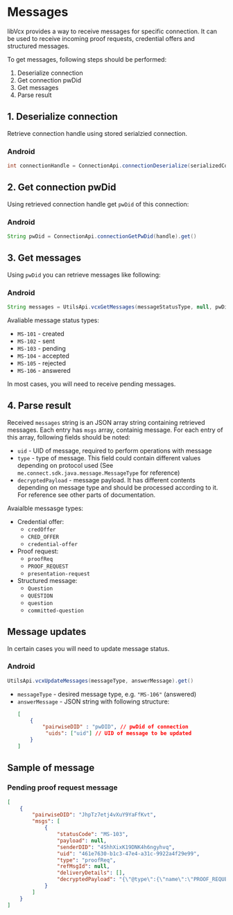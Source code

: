 # Messages

libVcx provides a way to receive messages for specific connection. It can be used to receive incoming proof requests, credential offers and structured messages.

To get messages, following steps should be performed:

1. Deserialize connection
2. Get connection pwDid
3. Get messages
4. Parse result

## 1. Deserialize connection

Retrieve connection handle using stored serialzied connection.

### Android
```java
int connectionHandle = ConnectionApi.connectionDeserialize(serializedConnection).get();
```

## 2. Get connection pwDid

Using retrieved connection handle get `pwDid` of this connection:

### Android
```java
String pwDid = ConnectionApi.connectionGetPwDid(handle).get()
```

## 3. Get messages

Using `pwDid` you can retrieve messages like following:

### Android
```java
String messages = UtilsApi.vcxGetMessages(messageStatusType, null, pwDid).get();
```

Avaliable message status types:
* `MS-101` - created
* `MS-102` - sent
* `MS-103` - pending
* `MS-104` - accepted
* `MS-105` - rejected
* `MS-106` - answered

In most cases, you will need to receive pending messages.


## 4. Parse result

Received `messages` string is an JSON array string containing retrieved messages.
Each entry has `msgs` array, containig message.
For each entry of this array, following fields should be noted:

* `uid` - UID of message, required to perform operations with message
* `type` - type of message. This field could contain different values depending on protocol used (See `me.connect.sdk.java.message.MessageType` for reference)
* `decryptedPayload` - message payload. It has different contents depending on message type and should be processed according to it. For reference see other parts of documentation.

Avaialble messasge types:

* Credential offer:
    * `credOffer`
    * `CRED_OFFER`
    * `credential-offer`
* Proof request:
    * `proofReq`
    * `PROOF_REQUEST`
    * `presentation-request`
* Structured message:
    * `Question`
    * `QUESTION`
    * `question`
    * `committed-question`


## Message updates

In certain cases you will need to update message status.

### Android
```java
UtilsApi.vcxUpdateMessages(messageType, answerMessage).get()
```
* `messageType` - desired message type, e.g. `"MS-106"` (answered)
* `answerMessage` - JSON string with following structure:
    ```json
    [
        {
            "pairwiseDID" : "pwDID", // pwDid of connection
             "uids": ["uid"] // UID of message to be updated
        }
    ]
    ```

## Sample of message

### Pending proof request message
```json
[
    {
        "pairwiseDID": "JhpTz7etj4vXuY9YaFfKvt",
        "msgs": [
            {
                "statusCode": "MS-103",
                "payload": null,
                "senderDID": "4ShhXixK19DNK4h6ngyhvq",
                "uid": "461e7630-b1c3-47e4-a31c-9922a4f29e99",
                "type": "proofReq",
                "refMsgId": null,
                "deliveryDetails": [],
                "decryptedPayload": "{\"@type\":{\"name\":\"PROOF_REQUEST\",\"ver\":\"1.0\",\"fmt\":\"json\"},\"@msg\":\"{\\\"@topic\\\":{\\\"mid\\\":0,\\\"tid\\\":0},\\\"@type\\\":{\\\"name\\\":\\\"PROOF_REQUEST\\\",\\\"version\\\":\\\"1.0\\\"},\\\"from_timestamp\\\":null,\\\"msg_ref_id\\\":\\\"461e7630-b1c3-47e4-a31c-9922a4f29e99\\\",\\\"proof_request_data\\\":{\\\"name\\\":\\\"DEMO-Employment Proof\\\",\\\"non_revoked\\\":null,\\\"nonce\\\":\\\"818414048827045368111037\\\",\\\"requested_attributes\\\":{\\\"DEMO-Address Number\\\":{\\\"name\\\":\\\"DEMO-Address Number\\\"},\\\"DEMO-Apartment\\\":{\\\"name\\\":\\\"DEMO-Apartment\\\"},\\\"DEMO-Citizenship\\\":{\\\"name\\\":\\\"DEMO-Citizenship\\\"},\\\"DEMO-City\\\":{\\\"name\\\":\\\"DEMO-City\\\"},\\\"DEMO-Country of Residence\\\":{\\\"name\\\":\\\"DEMO-Country of Residence\\\"},\\\"DEMO-Date of Birth\\\":{\\\"name\\\":\\\"DEMO-Date of Birth\\\"},\\\"DEMO-Dual Citizenship\\\":{\\\"name\\\":\\\"DEMO-Dual Citizenship\\\"},\\\"DEMO-Email Address\\\":{\\\"name\\\":\\\"DEMO-Email Address\\\"},\\\"DEMO-First Name\\\":{\\\"name\\\":\\\"DEMO-First Name\\\"},\\\"DEMO-Home Phone\\\":{\\\"name\\\":\\\"DEMO-Home Phone\\\"},\\\"DEMO-Last Name\\\":{\\\"name\\\":\\\"DEMO-Last Name\\\"},\\\"DEMO-Middle Name\\\":{\\\"name\\\":\\\"DEMO-Middle Name\\\"},\\\"DEMO-State\\\":{\\\"name\\\":\\\"DEMO-State\\\"},\\\"DEMO-Street Name\\\":{\\\"name\\\":\\\"DEMO-Street Name\\\"},\\\"DEMO-Time at Current Address\\\":{\\\"name\\\":\\\"DEMO-Time at Current Address\\\"},\\\"DEMO-Zip\\\":{\\\"name\\\":\\\"DEMO-Zip\\\"}},\\\"requested_predicates\\\":{},\\\"ver\\\":null,\\\"version\\\":\\\"0.1\\\"},\\\"thread_id\\\":null,\\\"to_timestamp\\\":null}\"}"
            }
        ]
    }
]
```